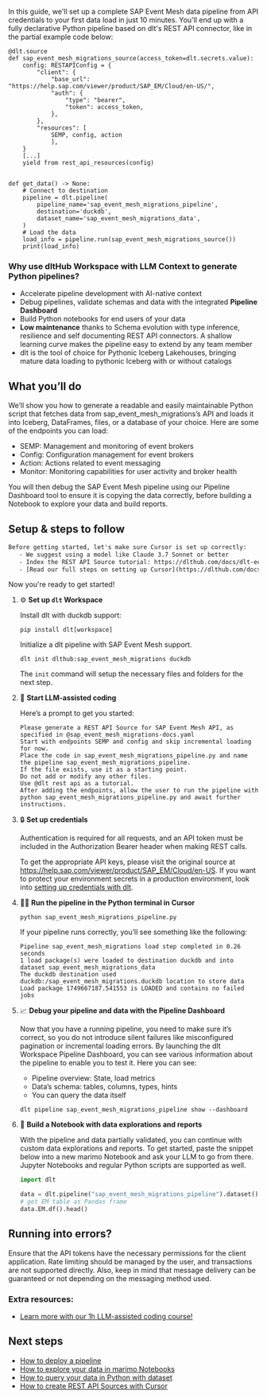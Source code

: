 In this guide, we'll set up a complete SAP Event Mesh data pipeline from API credentials to your first data load in just 10 minutes. You'll end up with a fully declarative Python pipeline based on dlt's REST API connector, like in the partial example code below:

```python-outcome
@dlt.source
def sap_event_mesh_migrations_source(access_token=dlt.secrets.value):
    config: RESTAPIConfig = {
        "client": {
            "base_url": "https://help.sap.com/viewer/product/SAP_EM/Cloud/en-US/",
            "auth": {
                "type": "bearer",
                "token": access_token,
            },
        },
        "resources": [
            SEMP, config, action
            ],
    }
    [...]
    yield from rest_api_resources(config)


def get_data() -> None:
    # Connect to destination
    pipeline = dlt.pipeline(
        pipeline_name='sap_event_mesh_migrations_pipeline',
        destination='duckdb',
        dataset_name='sap_event_mesh_migrations_data', 
    )
    # Load the data
    load_info = pipeline.run(sap_event_mesh_migrations_source())
    print(load_info) 
```

### Why use dltHub Workspace with LLM Context to generate Python pipelines?

- Accelerate pipeline development with AI-native context
- Debug pipelines, validate schemas and data with the integrated **Pipeline Dashboard**
- Build Python notebooks for end users of your data
- **Low maintenance** thanks to Schema evolution with type inference, resilience and self documenting REST API connectors. A shallow learning curve makes the pipeline easy to extend by any team member
- dlt is the tool of choice for Pythonic Iceberg Lakehouses, bringing mature data loading to pythonic Iceberg with or without catalogs

## What you’ll do

We’ll show you how to generate a readable and easily maintainable Python script that fetches data from sap_event_mesh_migrations’s API and loads it into Iceberg, DataFrames, files, or a database of your choice. Here are some of the endpoints you can load:

- SEMP: Management and monitoring of event brokers
- Config: Configuration management for event brokers
- Action: Actions related to event messaging
- Monitor: Monitoring capabilities for user activity and broker health

You will then debug the SAP Event Mesh pipeline using our Pipeline Dashboard tool to ensure it is copying the data correctly, before building a Notebook to explore your data and build reports.

## Setup & steps to follow

```default
Before getting started, let's make sure Cursor is set up correctly:
   - We suggest using a model like Claude 3.7 Sonnet or better
   - Index the REST API Source tutorial: https://dlthub.com/docs/dlt-ecosystem/verified-sources/rest_api/ and add it to context as **@dlt rest api**
   - [Read our full steps on setting up Cursor](https://dlthub.com/docs/dlt-ecosystem/llm-tooling/cursor-restapi#23-configuring-cursor-with-documentation)
```

Now you're ready to get started!

1. ⚙️ **Set up `dlt` Workspace**
    
    Install dlt with duckdb support:
    ```shell
    pip install dlt[workspace]
    ```

    Initialize a dlt pipeline with SAP Event Mesh support.
    ```shell
    dlt init dlthub:sap_event_mesh_migrations duckdb
    ```

    The `init` command will setup the necessary files and folders for the next step.
    
2. 🤠 **Start LLM-assisted coding**
    
    Here’s a prompt to get you started:
    
    ```prompt
    Please generate a REST API Source for SAP Event Mesh API, as specified in @sap_event_mesh_migrations-docs.yaml 
    Start with endpoints SEMP and config and skip incremental loading for now. 
    Place the code in sap_event_mesh_migrations_pipeline.py and name the pipeline sap_event_mesh_migrations_pipeline. 
    If the file exists, use it as a starting point. 
    Do not add or modify any other files. 
    Use @dlt rest api as a tutorial. 
    After adding the endpoints, allow the user to run the pipeline with python sap_event_mesh_migrations_pipeline.py and await further instructions.
    ```

    
3. 🔒 **Set up credentials** 
    
    Authentication is required for all requests, and an API token must be included in the Authorization Bearer header when making REST calls.
    
    To get the appropriate API keys, please visit the original source at https://help.sap.com/viewer/product/SAP_EM/Cloud/en-US.
    If you want to protect your environment secrets in a production environment, look into [setting up credentials with dlt](https://dlthub.com/docs/walkthroughs/add_credentials).
    
4. 🏃‍♀️ **Run the pipeline in the Python terminal in Cursor**
    
    ```shell
    python sap_event_mesh_migrations_pipeline.py
    ```
    
    If your pipeline runs correctly, you’ll see something like the following:
    
    ```shell
    Pipeline sap_event_mesh_migrations load step completed in 0.26 seconds
    1 load package(s) were loaded to destination duckdb and into dataset sap_event_mesh_migrations_data
    The duckdb destination used duckdb:/sap_event_mesh_migrations.duckdb location to store data
    Load package 1749667187.541553 is LOADED and contains no failed jobs
    ```
    
5. 📈 **Debug your pipeline and data with the Pipeline Dashboard**

    Now that you have a running pipeline, you need to make sure it’s correct, so you do not introduce silent failures like misconfigured pagination or incremental loading errors. By launching the dlt Workspace Pipeline Dashboard, you can see various information about the pipeline to enable you to test it. Here you can see:
    - Pipeline overview: State, load metrics
    - Data’s schema: tables, columns, types, hints
    - You can query the data itself
    
    ```shell
    dlt pipeline sap_event_mesh_migrations_pipeline show --dashboard
    ```
    
6. 🐍 **Build a Notebook with data explorations and reports**

    With the pipeline and data partially validated, you can continue with custom data explorations and reports. To get started, paste the snippet below into a new marimo Notebook and ask your LLM to go from there. Jupyter Notebooks and regular Python scripts are supported as well.

    
    ```python
    import dlt

   data = dlt.pipeline("sap_event_mesh_migrations_pipeline").dataset()
   # get EM table as Pandas frame
   data.EM.df().head()
    ```

## Running into errors?

Ensure that the API tokens have the necessary permissions for the client application. Rate limiting should be managed by the user, and transactions are not supported directly. Also, keep in mind that message delivery can be guaranteed or not depending on the messaging method used.

### Extra resources:

- [Learn more with our 1h LLM-assisted coding course!](https://www.youtube.com/watch?v=GGid70rnJuM)

## Next steps

- [How to deploy a pipeline](https://dlthub.com/docs/walkthroughs/deploy-a-pipeline)
- [How to explore your data in marimo Notebooks](https://dlthub.com/docs/general-usage/dataset-access/marimo)
- [How to query your data in Python with dataset](https://dlthub.com/docs/general-usage/dataset-access/dataset)
- [How to create REST API Sources with Cursor](https://dlthub.com/docs/dlt-ecosystem/llm-tooling/cursor-restapi)